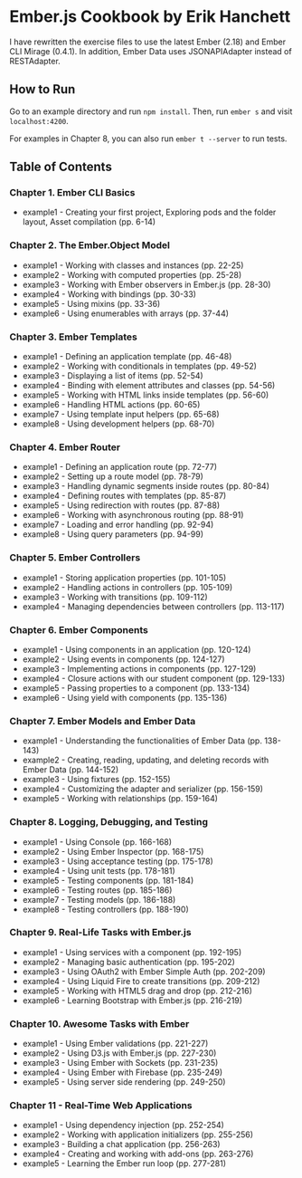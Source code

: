 # Ember.js Cookbook by Erik Hanchett

I have rewritten the exercise files to use the latest Ember (2.18) and Ember CLI Mirage (0.4.1). In addition, Ember Data uses JSONAPIAdapter instead of RESTAdapter.


## How to Run

Go to an example directory and run `npm install`. Then, run `ember s` and visit `localhost:4200`.

For examples in Chapter 8, you can also run `ember t --server` to run tests.


## Table of Contents

### Chapter 1. Ember CLI Basics

- example1 - Creating your first project, Exploring pods and the folder layout, Asset compilation (pp. 6-14)

### Chapter 2. The Ember.Object Model

- example1 - Working with classes and instances (pp. 22-25)
- example2 - Working with computed properties (pp. 25-28)
- example3 - Working with Ember observers in Ember.js (pp. 28-30)
- example4 - Working with bindings (pp. 30-33)
- example5 - Using mixins (pp. 33-36)
- example6 - Using enumerables with arrays (pp. 37-44)

### Chapter 3. Ember Templates

- example1 - Defining an application template (pp. 46-48)
- example2 - Working with conditionals in templates (pp. 49-52)
- example3 - Displaying a list of items (pp. 52-54)
- example4 - Binding with element attributes and classes (pp. 54-56)
- example5 - Working with HTML links inside templates (pp. 56-60)
- example6 - Handling HTML actions (pp. 60-65)
- example7 - Using template input helpers (pp. 65-68)
- example8 - Using development helpers (pp. 68-70)

### Chapter 4. Ember Router

- example1 - Defining an application route (pp. 72-77)
- example2 - Setting up a route model (pp. 78-79)
- example3 - Handling dynamic segments inside routes (pp. 80-84)
- example4 - Defining routes with templates (pp. 85-87)
- example5 - Using redirection with routes (pp. 87-88)
- example6 - Working with asynchronous routing (pp. 88-91)
- example7 - Loading and error handling (pp. 92-94)
- example8 - Using query parameters (pp. 94-99)

### Chapter 5. Ember Controllers

- example1 - Storing application properties (pp. 101-105)
- example2 - Handling actions in controllers (pp. 105-109)
- example3 - Working with transitions (pp. 109-112)
- example4 - Managing dependencies between controllers (pp. 113-117)

### Chapter 6. Ember Components

- example1 - Using components in an application (pp. 120-124)
- example2 - Using events in components (pp. 124-127)
- example3 - Implementing actions in components (pp. 127-129)
- example4 - Closure actions with our student component (pp. 129-133)
- example5 - Passing properties to a component (pp. 133-134)
- example6 - Using yield with components (pp. 135-136)

### Chapter 7. Ember Models and Ember Data

- example1 - Understanding the functionalities of Ember Data (pp. 138-143)
- example2 - Creating, reading, updating, and deleting records with Ember Data (pp. 144-152)
- example3 - Using fixtures (pp. 152-155)
- example4 - Customizing the adapter and serializer (pp. 156-159)
- example5 - Working with relationships (pp. 159-164)

### Chapter 8. Logging, Debugging, and Testing

- example1 - Using Console (pp. 166-168)
- example2 - Using Ember Inspector (pp. 168-175)
- example3 - Using acceptance testing (pp. 175-178)
- example4 - Using unit tests (pp. 178-181)
- example5 - Testing components (pp. 181-184)
- example6 - Testing routes (pp. 185-186)
- example7 - Testing models (pp. 186-188)
- example8 - Testing controllers (pp. 188-190)

### Chapter 9. Real-Life Tasks with Ember.js

- example1 - Using services with a component (pp. 192-195)
- example2 - Managing basic authentication (pp. 195-202)
- example3 - Using OAuth2 with Ember Simple Auth (pp. 202-209)
- example4 - Using Liquid Fire to create transitions (pp. 209-212)
- example5 - Working with HTML5 drag and drop (pp. 212-216)
- example6 - Learning Bootstrap with Ember.js (pp. 216-219)

### Chapter 10. Awesome Tasks with Ember

- example1 - Using Ember validations (pp. 221-227)
- example2 - Using D3.js with Ember.js (pp. 227-230)
- example3 - Using Ember with Sockets (pp. 231-235)
- example4 - Using Ember with Firebase (pp. 235-249)
- example5 - Using server side rendering (pp. 249-250)

### Chapter 11 - Real-Time Web Applications

- example1 - Using dependency injection (pp. 252-254)
- example2 - Working with application initializers (pp. 255-256)
- example3 - Building a chat application (pp. 256-263)
- example4 - Creating and working with add-ons (pp. 263-276)
- example5 - Learning the Ember run loop (pp. 277-281)